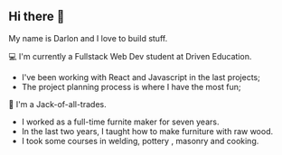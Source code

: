 ## Hi there 👋
 My name is Darlon and I love to build stuff.



💻  I'm currently a Fullstack Web Dev student at Driven Education.

  - I've been working with React and Javascript in the last projects;
  - The project planning process is where I have the most fun;
  

🧰 I'm a Jack-of-all-trades.

- I worked as a full-time furnite maker for seven years.
- In the last two years, I taught how to make furniture with raw wood.
- I took some courses in welding, pottery , masonry and cooking.

